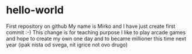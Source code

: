 # hello-world
First repository on github
My name is Mirko and I have just create first commit :-)
This change is for teaching purpose 
I like to play arcade games and hope to create my own one day
and to became millioner this time next year (ipak nista od svega, nit igrice not ovo drugo)
